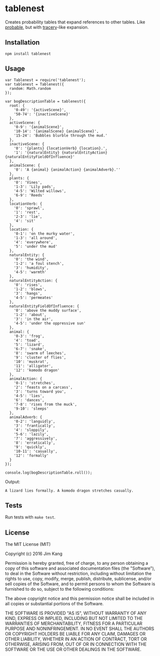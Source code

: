 tablenest
==================

Creates probability tables that expand references to other tables. Like [probable](https://www.npmjs.com/package/probable), but with [tracery](https://github.com/galaxykate/tracery)-like expansion.

Installation
------------

    npm install tablenest

Usage
-----

    var Tablenest = require('tablenest');
    var tablenest = Tablenest({
      random: Math.random
    });

    var bogDescriptionTable = tablenest({
      root: {
        '0-49': '{activeScene}',
        '50-74': '{inactiveScene}'
      },
      activeScene: {
        '0-9': '{animalScene}',
        '10-14': '{animalScene} {animalScene}',
        '15-24': 'Bubbles blurble through the mud.'
      },
      inactiveScene: {
        '0': '{plants} {locationVerb} {location}.',
        '1': '{naturalEntity} {naturalEntityAction} {naturalEntityFieldOfInfluence}'
      },
      animalScene: {
        '0': 'A {animal} {animalAction} {animalAdverb}.''
      },
      plants: {
        '0': 'Vines',
        '1-3': 'Lily pads',
        '4-5': 'Wilted willows',
        '6-9': 'Reeds'
      },
      locationVerb: {
        '0': 'sprawl',
        '1': 'rest',
        '2-3': 'lie',
        '4': 'sit'
      },
      location: {
        '0-1': 'on the murky water',
        '1-3': 'all around',
        '4': 'everywhere',
        '5': 'under the mud'
      },
      naturalEntity: {
        '0': 'the wind',
        '1-2': 'a foul stench',
        '3': 'humidity',
        '4-5': 'warmth'
      },
      naturalEntityAction: {
        '0': 'rises',
        '1-2': 'blows',
        '3': 'hangs',
        '4-5': 'permeates'
      },
      naturalEntityFieldOfInfluence: {
        '0': 'above the muddy surface',
        '1-2': 'about',
        '3': 'in the air',
        '4-5': 'under the oppressive sun'
      },
      animal: {
        '0-3': 'frog',
        '4': 'toad',
        '5': 'lizard',
        '6-7': 'snake',
        '8': 'swarm of leeches',
        '9': 'cluster of flies',
        '10': 'muskrat',
        '11': 'alligator',
        '12': 'komodo dragon'
      },
      animalAction: {
        '0-1': 'stretches',
        '2': 'feasts on a carcass',
        '3': 'turns toward you',
        '4-5': 'lies',
        '6': 'dances',
        '7-8': 'rises from the muck',
        '9-10': 'sleeps'
      },
      animalAdverb: {
        '0-2': 'languidly',
        '3': 'frantically',
        '4': 'sloppily',
        '5-6': 'lazily',
        '7': 'aggressively',
        '8': 'erratically',
        '9': 'quickly',
        '10-11': 'casually',
        '12': 'formally'
      }
    });

    console.log(bogDescriptionTable.roll());

Output:

    A lizard lies formally. A komodo dragon stretches casually.

Tests
-----

Run tests with `make test`.

License
-------

The MIT License (MIT)

Copyright (c) 2016 Jim Kang

Permission is hereby granted, free of charge, to any person obtaining a copy
of this software and associated documentation files (the "Software"), to deal
in the Software without restriction, including without limitation the rights
to use, copy, modify, merge, publish, distribute, sublicense, and/or sell
copies of the Software, and to permit persons to whom the Software is
furnished to do so, subject to the following conditions:

The above copyright notice and this permission notice shall be included in
all copies or substantial portions of the Software.

THE SOFTWARE IS PROVIDED "AS IS", WITHOUT WARRANTY OF ANY KIND, EXPRESS OR
IMPLIED, INCLUDING BUT NOT LIMITED TO THE WARRANTIES OF MERCHANTABILITY,
FITNESS FOR A PARTICULAR PURPOSE AND NONINFRINGEMENT. IN NO EVENT SHALL THE
AUTHORS OR COPYRIGHT HOLDERS BE LIABLE FOR ANY CLAIM, DAMAGES OR OTHER
LIABILITY, WHETHER IN AN ACTION OF CONTRACT, TORT OR OTHERWISE, ARISING FROM,
OUT OF OR IN CONNECTION WITH THE SOFTWARE OR THE USE OR OTHER DEALINGS IN
THE SOFTWARE.
